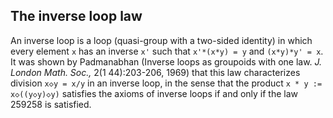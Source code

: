 ## The inverse loop law

An inverse loop is a loop (quasi-group with a two-sided identity) in which every element `x` has an inverse `x'` such that `x'*(x*y) = y` and `(x*y)*y' = x`.  It was shown by Padmanabhan (Inverse loops as groupoids with one law.  *J. London Math. Soc.,* 2(1 44):203-206, 1969) that this law characterizes division `x◇y = x/y` in an inverse loop, in the sense that the product `x * y := x◇((y◇y)◇y)` satisfies the axioms of inverse loops if and only if the law 259258 is satisfied.

